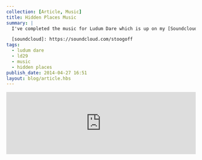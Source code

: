 ```yaml
---
collection: [Article, Music]
title: Hidden Places Music
summary: |
  I've completed the music for Ludum Dare which is up on my [Soundcloud][soundcloud] page. It's title *Hidden Places* and has a very sinister feel to it.

  [soundcloud]: https://soundcloud.com/stoogoff
tags: 
  - ludum dare
  - ld29
  - music
  - hidden places
publish_date: 2014-04-27 16:51
layout: blog/article.hbs
---
```


<iframe width="100%" height="166" scrolling="no" frameborder="no" src="https://w.soundcloud.com/player/?url=https%3A//api.soundcloud.com/tracks/146732515&color=ff5500&auto_play=false&hide_related=false&show_artwork=true"></iframe>
